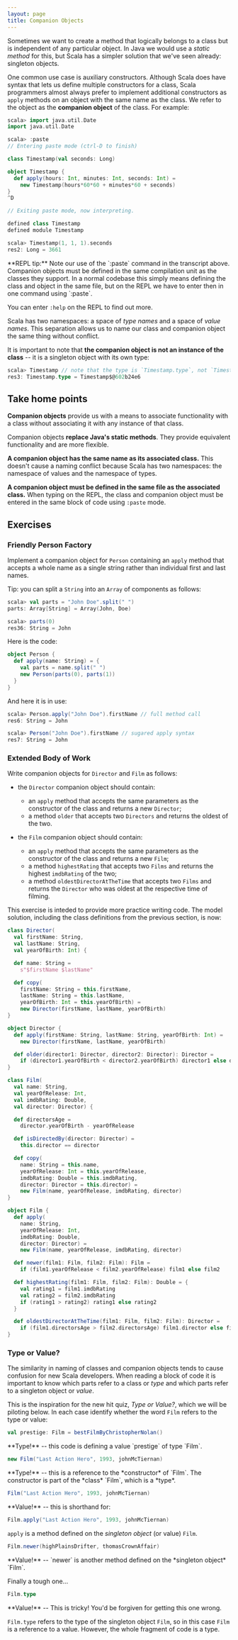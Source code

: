 ```yaml
---
layout: page
title: Companion Objects
---
```


Sometimes we want to create a method that logically belongs to a class but is independent of any particular object. In Java we would use a *static method* for this, but Scala has a simpler solution that we've seen already: singleton objects.

One common use case is auxiliary constructors. Although Scala does have syntax that lets us define multiple constructors for a class, Scala programmers almost always prefer to implement additional constructors as `apply` methods on an object with the same name as the class. We refer to the object as the **companion object** of the class. For example:

~~~ scala
scala> import java.util.Date
import java.util.Date

scala> :paste
// Entering paste mode (ctrl-D to finish)

class Timestamp(val seconds: Long)

object Timestamp {
  def apply(hours: Int, minutes: Int, seconds: Int) =
    new Timestamp(hours*60*60 + minutes*60 + seconds)
}
^D

// Exiting paste mode, now interpreting.

defined class Timestamp
defined module Timestamp

scala> Timestamp(1, 1, 1).seconds
res2: Long = 3661
~~~

<div class="alert alert-info">
**REPL tip:** Note our use of the `:paste` command in the transcript above. Companion objects must be defined in the same compilation unit as the classes they support. In a normal codebase this simply means defining the class and object in the same file, but on the REPL we have to enter then in one command using `:paste`.

You can enter `:help` on the REPL to find out more.
</div>

Scala has two namespaces: a space of *type names* and a space of *value names*. This separation allows us to name our class and companion object the same thing without conflict.

It is important to note that **the companion object is not an instance of the class** -- it is a singleton object with its own type:

~~~ scala
scala> Timestamp // note that the type is `Timestamp.type`, not `Timestamp`
res3: Timestamp.type = Timestamp$@602b24e6
~~~

## Take home points

**Companion objects** provide us with a means to associate functionality with a class without associating it with any instance of that class.

Companion objects **replace Java's static methods**. They provide equivalent functionality and are more flexible.

**A companion object has the same name as its associated class.** This doesn't cause a naming conflict because Scala has two namespaces: the namespace of values and the namespace of types.

**A companion object must be defined in the same file as the associated class.** When typing on the REPL, the class and companion object must be entered in the same block of code using `:paste` mode.

## Exercises

### Friendly Person Factory

Implement a companion object for `Person` containing an `apply` method that accepts a whole name as a single string rather than individual first and last names.

Tip: you can split a `String` into an `Array` of components as follows:

~~~ scala
scala> val parts = "John Doe".split(" ")
parts: Array[String] = Array(John, Doe)

scala> parts(0)
res36: String = John
~~~

<div class="solution">
Here is the code:

~~~ scala
object Person {
  def apply(name: String) = {
    val parts = name.split(" ")
    new Person(parts(0), parts(1))
  }
}
~~~

And here it is in use:

~~~ scala
scala> Person.apply("John Doe").firstName // full method call
res6: String = John

scala> Person("John Doe").firstName // sugared apply syntax
res7: String = John
~~~
</div>

### Extended Body of Work

Write companion objects for `Director` and `Film` as follows:

 - the `Director` companion object should contain:
    - an `apply` method that accepts the same parameters as the constructor of the class
      and returns a new `Director`;
    - a method `older` that accepts two `Directors` and returns the oldest of the two.

 - the `Film` companion object should contain:
    - an `apply` method that accepts the same parameters as the constructor of the class
      and returns a new `Film`;
    - a method `highestRating` that accepts two `Films` and returns the highest
      `imdbRating` of the two;
    - a method `oldestDirectorAtTheTime` that accepts two `Films` and returns the `Director`
      who was oldest at the respective time of filming.

<div class="solution">

This exercise is inteded to provide more practice writing code. The model solution, including the class definitions from the previous section, is now:

~~~ scala
class Director(
  val firstName: String,
  val lastName: String,
  val yearOfBirth: Int) {

  def name: String =
    s"$firstName $lastName"

  def copy(
    firstName: String = this.firstName,
    lastName: String = this.lastName,
    yearOfBirth: Int = this.yearOfBirth) =
    new Director(firstName, lastName, yearOfBirth)
}

object Director {
  def apply(firstName: String, lastName: String, yearOfBirth: Int) =
    new Director(firstName, lastName, yearOfBirth)

  def older(director1: Director, director2: Director): Director =
    if (director1.yearOfBirth < director2.yearOfBirth) director1 else director2
}

class Film(
  val name: String,
  val yearOfRelease: Int,
  val imdbRating: Double,
  val director: Director) {

  def directorsAge =
    director.yearOfBirth - yearOfRelease

  def isDirectedBy(director: Director) =
    this.director == director

  def copy(
    name: String = this.name,
    yearOfRelease: Int = this.yearOfRelease,
    imdbRating: Double = this.imdbRating,
    director: Director = this.director) =
    new Film(name, yearOfRelease, imdbRating, director)
}

object Film {
  def apply(
    name: String,
    yearOfRelease: Int,
    imdbRating: Double,
    director: Director) =
    new Film(name, yearOfRelease, imdbRating, director)

  def newer(film1: Film, film2: Film): Film =
    if (film1.yearOfRelease < film2.yearOfRelease) film1 else film2

  def highestRating(film1: Film, film2: Film): Double = {
    val rating1 = film1.imdbRating
    val rating2 = film2.imdbRating
    if (rating1 > rating2) rating1 else rating2
  }

  def oldestDirectorAtTheTime(film1: Film, film2: Film): Director =
    if (film1.directorsAge > film2.directorsAge) film1.director else film2.director
}
~~~

</div>

### Type or Value?

The similarity in naming of classes and companion objects tends to cause confusion for new Scala developers. When reading a block of code it is important to know which parts refer to a class or *type* and which parts refer to a singleton object or *value*.

This is the inspiration for the new hit quiz, *Type or Value?*, which we will be piloting below. In each case identify whether the word `Film` refers to the type or value:

~~~ scala
val prestige: Film = bestFilmByChristopherNolan()
~~~

<div class="solution">
**Type!** -- this code is defining a value `prestige` of type `Film`.
</div>

~~~ scala
new Film("Last Action Hero", 1993, johnMcTiernan)
~~~

<div class="solution">
**Type!** -- this is a reference to the *constructor* of `Film`. The constructor is part of the *class* `Film`, which is a *type*.
</div>

~~~ scala
Film("Last Action Hero", 1993, johnMcTiernan)
~~~

<div class="solution">
**Value!** -- this is shorthand for:

~~~ scala
Film.apply("Last Action Hero", 1993, johnMcTiernan)
~~~

`apply` is a method defined on the *singleton object* (or value) `Film`.
</div>

~~~ scala
Film.newer(highPlainsDrifter, thomasCrownAffair)
~~~

<div class="solution">
**Value!** -- `newer` is another method defined on the *singleton object* `Film`.
</div>

Finally a tough one...

~~~ scala
Film.type
~~~

<div class="solution">
**Value!** -- This is tricky! You'd be forgiven for getting this one wrong.

`Film.type` refers to the type of the singleton object `Film`, so in this case `Film` is a reference to a value. However, the whole fragment of code is a type.
</div>
